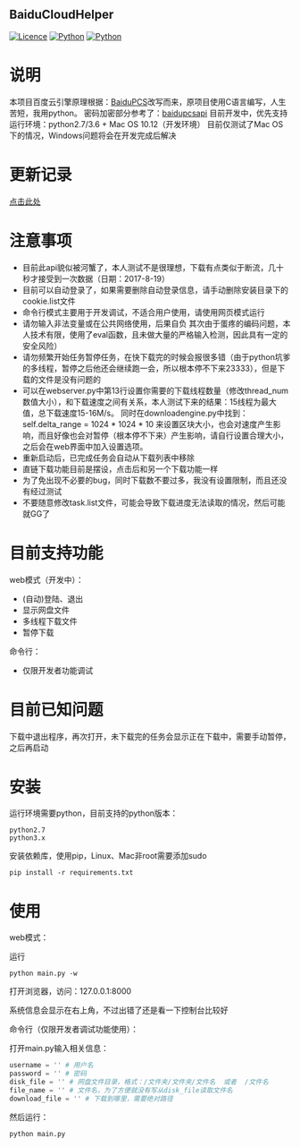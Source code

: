 ## BaiduCloudHelper

[![Licence](https://img.shields.io/badge/licence-MIT-blue.svg)](https://github.com/yp05327/BaiduCloudHelper/LICENSE) [![Python](https://img.shields.io/badge/python-2.7%2C3.x-blue.svg)](https://travis-ci.org/yp05327/BaiduCloudHelper) [![Python](https://travis-ci.org/yp05327/BaiduCloudHelper.svg?branch=master)]()

# 说明
本项目百度云引擎原理根据：[BaiduPCS](https://github.com/GangZhuo/BaiduPCS)改写而来，原项目使用C语言编写，人生苦短，我用python。
密码加密部分参考了：[baidupcsapi](https://github.com/ly0/baidupcsapi)
目前开发中，优先支持运行环境：python2.7/3.6 + Mac OS 10.12（开发环境）
目前仅测试了Mac OS下的情况，Windows问题将会在开发完成后解决

# 更新记录
[点击此处](https://github.com/yp05327/BaiduCloudHelper/blob/master/update.md)

# 注意事项
* 目前此api貌似被河蟹了，本人测试不是很理想，下载有点类似于断流，几十秒才接受到一次数据（日期：2017-8-19）
* 目前可以自动登录了，如果需要删除自动登录信息，请手动删除安装目录下的cookie.list文件
* 命令行模式主要用于开发调试，不适合用户使用，请使用网页模式运行
* 请勿输入非法变量或在公共网络使用，后果自负
其次由于蛋疼的编码问题，本人技术有限，使用了eval函数，且未做大量的严格输入检测，因此具有一定的安全风险）
* 请勿频繁开始任务暂停任务，在快下载完的时候会报很多错（由于python坑爹的多线程，暂停之后他还会继续跑一会，所以根本停不下来23333），但是下载的文件是没有问题的
* 可以在webserver.py中第13行设置你需要的下载线程数量（修改thread_num数值大小），和下载速度之间有关系，本人测试下来的结果：15线程为最大值，总下载速度15-16M/s。
同时在downloadengine.py中找到：self.delta_range = 1024 * 1024 * 10 来设置区块大小，也会对速度产生影响，而且好像也会对暂停（根本停不下来）产生影响，请自行设置合理大小，之后会在web界面中加入设置选项。
* 重新启动后，已完成任务会自动从下载列表中移除
* 直链下载功能目前是摆设，点击后和另一个下载功能一样
* 为了免出现不必要的bug，同时下载数不要过多，我没有设置限制，而且还没有经过测试
* 不要随意修改task.list文件，可能会导致下载进度无法读取的情况，然后可能就GG了

# 目前支持功能
web模式（开发中）：
* (自动)登陆、退出
* 显示网盘文件
* 多线程下载文件
* 暂停下载

命令行：
* 仅限开发者功能调试

# 目前已知问题
下载中退出程序，再次打开，未下载完的任务会显示正在下载中，需要手动暂停，之后再启动

# 安装
运行环境需要python，目前支持的python版本：

```
python2.7
python3.x
```

安装依赖库，使用pip，Linux、Mac非root需要添加sudo

```shell
pip install -r requirements.txt
```

# 使用

web模式：

运行

```shell
python main.py -w
```

打开浏览器，访问：127.0.0.1:8000

系统信息会显示在右上角，不过出错了还是看一下控制台比较好

命令行（仅限开发者调试功能使用）：

打开main.py输入相关信息：

```python
username = '' # 用户名
password = '' # 密码
disk_file = '' # 网盘文件目录，格式：/文件夹/文件夹/文件名  或者  /文件名
file_name = '' # 文件名，为了方便就没有写从disk_file读取文件名
download_file = '' # 下载到哪里，需要绝对路径
```

然后运行：

```shell
python main.py
```
